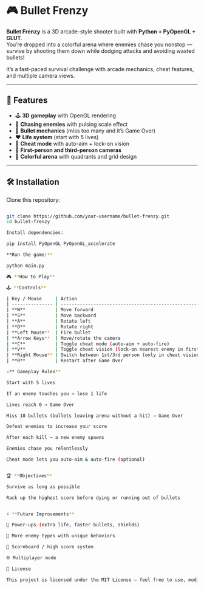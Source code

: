 # 🎮 Bullet Frenzy

**Bullet Frenzy** is a 3D arcade-style shooter built with **Python + PyOpenGL + GLUT**.  
You’re dropped into a colorful arena where enemies chase you nonstop — survive by shooting them down while dodging attacks and avoiding wasted bullets!  

It’s a fast-paced survival challenge with arcade mechanics, cheat features, and multiple camera views.  

---

## 🚀 Features
- 🕹️ **3D gameplay** with OpenGL rendering  
- 👾 **Chasing enemies** with pulsing scale effect  
- 🔫 **Bullet mechanics** (miss too many and it’s Game Over)  
- ❤️ **Life system** (start with 5 lives)  
- 🎯 **Cheat mode** with auto-aim + lock-on vision  
- 🎥 **First-person and third-person cameras**  
- 🎨 **Colorful arena** with quadrants and grid design  

---

## 🛠️ Installation

Clone this repository:
```bash

git clone https://github.com/your-username/bullet-frenzy.git
cd bullet-frenzy

Install dependencies:

pip install PyOpenGL PyOpenGL_accelerate

**Run the game:**

python main.py

🎮 **How to Play**

🕹️ **Controls**

| Key / Mouse     | Action                                                      |
| --------------- | ----------------------------------------------------------- |
| **W**           | Move forward                                                |
| **S**           | Move backward                                               |
| **A**           | Rotate left                                                 |
| **D**           | Rotate right                                                |
| **Left Mouse**  | Fire bullet                                                 |
| **Arrow Keys**  | Move/rotate the camera                                      |
| **C**           | Toggle cheat mode (auto-aim + auto-fire)                    |
| **V**           | Toggle cheat vision (lock-on nearest enemy in first-person) |
| **Right Mouse** | Switch between 1st/3rd person (only in cheat vision)        |
| **R**           | Restart after Game Over                                     |

⚔️** Gameplay Rules**

Start with 5 lives

If an enemy touches you → lose 1 life

Lives reach 0 → Game Over

Miss 10 bullets (bullets leaving arena without a hit) → Game Over

Defeat enemies to increase your score

After each kill → a new enemy spawns

Enemies chase you relentlessly

Cheat mode lets you auto-aim & auto-fire (optional)


🏆 **Objectives**

Survive as long as possible

Rack up the highest score before dying or running out of bullets


⚡ **Future Improvements**

🔋 Power-ups (extra life, faster bullets, shields)

👹 More enemy types with unique behaviors

🏅 Scoreboard / high score system

🌐 Multiplayer mode

📜 License

This project is licensed under the MIT License — feel free to use, modify, and share.
